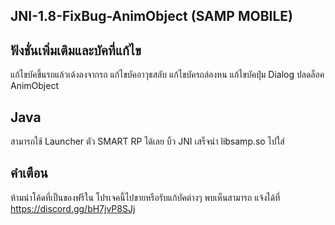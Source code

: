 ## JNI-1.8-FixBug-AnimObject (SAMP MOBILE)

## ฟังชั่นเพิ่มเติมและบัคที่แก้ไข
แก้ไขบัคขึ้นรถแล้วเด้งลงจากรถ
แก้ไขบัคอาวุธสลับ
แก้ไขบัครถล่องหน
แก้ไขบัคปุ่ม Dialog
ปลดล็อค AnimObject

## Java
สามารถใช้ Launcher ตัว SMART RP ได้เลย
บิ้ว JNI เสร็จนำ libsamp.so ไปใส่

## คำเตือน
ห้ามนำโค้ดที่เป็นของฟรีใน โปรเจคนี้ไปขายหรือรับแก้บัคต่างๆ พบเห็นสามารถ แจ้งได้ที่ https://discord.gg/bH7jvP8SJj
